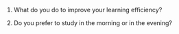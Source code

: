 1. What do you do to improve your learning efficiency?

2. Do you prefer to study in the morning or in the evening?

